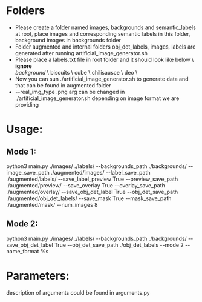 # Folders
* Please create a folder named images, backgrounds and semantic_labels at root, place images and corresponding semantic labels in this folder, background images in backgrounds folder
* Folder augmented and internal folders obj_det_labels, images, labels are generated after running artificial_image_generator.sh
* Please place a labels.txt file in root folder and it should look like below \\
__ignore__ \
_background_ \\
biscuits \\
cube \\
chilisausce \\
deo \\
* Now you can sun ./artificial_image_generator.sh to generate data and that can be found in augmented folder
* --real_img_type .png arg can be changed in ./artificial_image_generator.sh depending on image format we are providing

# Usage:

## Mode 1:
python3 main.py ./images/ ./labels/ --backgrounds_path ./backgrounds/ --image_save_path ./augmented/images/ --label_save_path ./augmented/labels/ --save_label_preview True --preview_save_path ./augmented/preview/ --save_overlay True --overlay_save_path ./augmented/overlay/ --save_obj_det_label True --obj_det_save_path ./augmented/obj_det_labels/ --save_mask True --mask_save_path ./augmented/mask/ --num_images 8

## Mode 2:
python3 main.py ./images/ ./labels/ --backgrounds_path ./backgrounds/ --save_obj_det_label True --obj_det_save_path ./obj_det_labels --mode 2 --name_format %s

# Parameters:
description of arguments could be found in arguments.py
